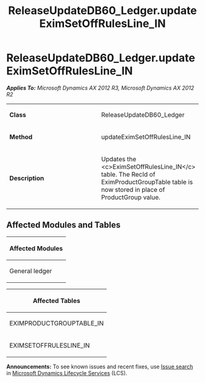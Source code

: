 ﻿---
title: ReleaseUpdateDB60_Ledger.updateEximSetOffRulesLine_IN
TOCTitle: ReleaseUpdateDB60_Ledger.updateEximSetOffRulesLine_IN
ms:assetid: 32834467-87a7-8d0b-f34b-e4be34cc15c3
ms:mtpsurl: https://msdn.microsoft.com/en-us/library/JJ685076(v=AX.60)
ms:contentKeyID: 49707529
ms.date: 05/18/2015
mtps_version: v=AX.60
---

# ReleaseUpdateDB60\_Ledger.updateEximSetOffRulesLine\_IN 


_**Applies To:** Microsoft Dynamics AX 2012 R3, Microsoft Dynamics AX 2012 R2_

<table>
<colgroup>
<col style="width: 50%" />
<col style="width: 50%" />
</colgroup>
<tbody>
<tr class="odd">
<td><p><strong>Class</strong></p></td>
<td><p>ReleaseUpdateDB60_Ledger</p></td>
</tr>
<tr class="even">
<td><p><strong>Method</strong></p></td>
<td><p>updateEximSetOffRulesLine_IN</p></td>
</tr>
<tr class="odd">
<td><p><strong>Description</strong></p></td>
<td><p>Updates the &lt;c&gt;EximSetOffRulesLine_IN&lt;/c&gt; table. The RecId of EximProductGroupTable table is now stored in place of ProductGroup value.</p></td>
</tr>
</tbody>
</table>


## Affected Modules and Tables

<table>
<colgroup>
<col style="width: 100%" />
</colgroup>
<thead>
<tr class="header">
<th><p>Affected Modules</p></th>
</tr>
</thead>
<tbody>
<tr class="odd">
<td><p>General ledger</p></td>
</tr>
</tbody>
</table>


<table>
<colgroup>
<col style="width: 100%" />
</colgroup>
<thead>
<tr class="header">
<th><p>Affected Tables</p></th>
</tr>
</thead>
<tbody>
<tr class="odd">
<td><p>EXIMPRODUCTGROUPTABLE_IN</p></td>
</tr>
<tr class="even">
<td><p>EXIMSETOFFRULESLINE_IN</p></td>
</tr>
</tbody>
</table>

  
**Announcements:** To see known issues and recent fixes, use [Issue search](http://go.microsoft.com/fwlink/?linkid=389258) in [Microsoft Dynamics Lifecycle Services](http://go.microsoft.com/fwlink/?linkid=306505) (LCS).

